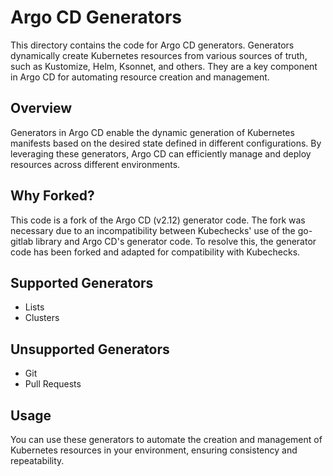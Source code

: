 # Argo CD Generators
This directory contains the code for Argo CD generators. Generators dynamically create Kubernetes resources from various sources of truth, such as Kustomize, Helm, Ksonnet, and others. They are a key component in Argo CD for automating resource creation and management.

## Overview
Generators in Argo CD enable the dynamic generation of Kubernetes manifests based on the desired state defined in different configurations. By leveraging these generators, Argo CD can efficiently manage and deploy resources across different environments.

## Why Forked?
This code is a fork of the Argo CD (v2.12) generator code. The fork was necessary due to an incompatibility between Kubechecks' use of the go-gitlab library and Argo CD's generator code. To resolve this, the generator code has been forked and adapted for compatibility with Kubechecks.

## Supported Generators
* Lists
* Clusters

## Unsupported Generators
* Git
* Pull Requests

## Usage
You can use these generators to automate the creation and management of Kubernetes resources in your environment, ensuring consistency and repeatability.
